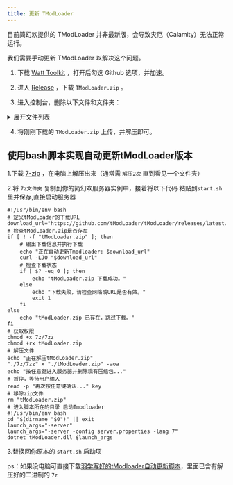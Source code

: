 ```yaml
---
title: 更新 TModLoader
---
```


目前简幻欢提供的 TModLoader 并非最新版，会导致灾厄（Calamity）无法正常运行。  

我们需要手动更新 TModLoader 以解决这个问题。

1. 下载 [Watt Toolkit](https://steampp.net/) ，打开后勾选 Github 选项，并加速。

2. 进入 [Release](https://github.com/tModLoader/tModLoader/releases/latest) ，下载 `TModLoader.zip` 。

3. 进入控制台，删除以下文件和文件夹：

<details>
    <summary>
      展开文件列表
    </summary>

文件夹：

- DedicatedServerUtils

- LaunchUtils

- Libraries

- tModPorter

文件：

- tMLMod.targets

- tModLoader.deps.json

- tModLoader.dll

- tModLoader.pdb

- tModLoader.runtimeconfig.dev.json

- tModLoader.runtimeconfig.json

- tModLoader.xml

</details>


4. 将刚刚下载的 `TModLoader.zip` 上传，并解压即可。

## 使用bash脚本实现自动更新tModLoader版本
1.下载 [7-zip](https://www.7-zip.org/a/7z2406-linux-x64.tar.xz) ，在电脑上解压出来（通常需 `解压2次` 直到看见一个文件夹） 
  
2.将 `7z文件夹` 复制到你的简幻欢服务器实例中，接着将以下代码 粘贴到`start.sh` 里并保存,直接启动服务器  
  
```
#!/usr/bin/env bash
# 定义tModLoader的下载URL
download_url="https://github.com/tModLoader/tModLoader/releases/latest/download/tModLoader.zip"
# 检查tModLoader.zip是否存在
if [ ! -f "tModLoader.zip" ]; then
    # 输出下载信息并执行下载
    echo "正在自动更新Tmodloader: $download_url"
    curl -LJO "$download_url"
    # 检查下载状态
    if [ $? -eq 0 ]; then
        echo "tModLoader.zip 下载成功。"
    else
        echo "下载失败，请检查网络或URL是否有效。"
        exit 1
    fi
else
    echo "tModLoader.zip 已存在，跳过下载。"
fi
# 获取权限
chmod +x 7z/7zz
chmod +rx tModLoader.zip
# 解压文件
echo "正在解压tModLoader.zip"
"./7z/7zz" x "./tModLoader.zip" -aoa
echo "按任意键进入服务器并删除现有压缩包..."
# 暂停，等待用户输入
read -p "再次按任意键确认..." key
# 移除zip文件
rm "tModLoader.zip"
# 进入脚本所在的目录 启动Tmodloader
#!/usr/bin/env bash
cd "$(dirname "$0")" || exit
launch_args="-server"
launch_args="-server -config server.properties -lang 7"
dotnet tModLoader.dll $launch_args
```
  
3.替换回你原本的 `start.sh` 启动项  
  
ps：如果没电脑可直接下载[羽学写好的tModloader自动更新脚本](https://share.weiyun.com/he5SKsJs)，里面已含有解压好的二进制的 `7z`   
